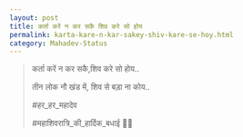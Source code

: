 ```yaml
---
layout: post
title: कर्ता करें न कर सकै शिव करे सो होय
permalink: karta-kare-n-kar-sakey-shiv-kare-se-hoy.html
category: Mahadev-Status
---
```

> कर्ता करें न कर सकै,शिव करे सो होय..
> 
> तीन लोक नौ खंड में, शिव से बड़ा ना कोय..
> 
> #हर_हर_महादेव
> 
> #महाशिवरात्रि_की_हार्दिक_बधाई 🙏🙏
